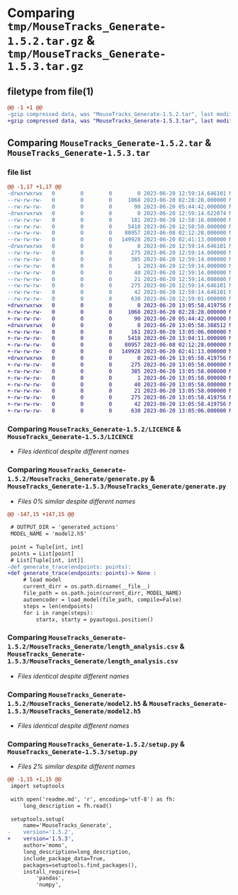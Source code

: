 # Comparing `tmp/MouseTracks_Generate-1.5.2.tar.gz` & `tmp/MouseTracks_Generate-1.5.3.tar.gz`

## filetype from file(1)

```diff
@@ -1 +1 @@
-gzip compressed data, was "MouseTracks_Generate-1.5.2.tar", last modified: Tue Jun 20 12:59:14 2023, max compression
+gzip compressed data, was "MouseTracks_Generate-1.5.3.tar", last modified: Tue Jun 20 13:05:58 2023, max compression
```

## Comparing `MouseTracks_Generate-1.5.2.tar` & `MouseTracks_Generate-1.5.3.tar`

### file list

```diff
@@ -1,17 +1,17 @@
-drwxrwxrwx   0        0        0        0 2023-06-20 12:59:14.646101 MouseTracks_Generate-1.5.2/
--rw-rw-rw-   0        0        0     1068 2023-06-20 02:28:28.000000 MouseTracks_Generate-1.5.2/LICENCE
--rw-rw-rw-   0        0        0       90 2023-06-20 05:44:42.000000 MouseTracks_Generate-1.5.2/MANIFEST.in
-drwxrwxrwx   0        0        0        0 2023-06-20 12:59:14.622074 MouseTracks_Generate-1.5.2/MouseTracks_Generate/
--rw-rw-rw-   0        0        0      181 2023-06-20 12:58:16.000000 MouseTracks_Generate-1.5.2/MouseTracks_Generate/__init__.py
--rw-rw-rw-   0        0        0     5410 2023-06-20 12:50:50.000000 MouseTracks_Generate-1.5.2/MouseTracks_Generate/generate.py
--rw-rw-rw-   0        0        0    80957 2023-06-08 02:12:28.000000 MouseTracks_Generate-1.5.2/MouseTracks_Generate/length_analysis.csv
--rw-rw-rw-   0        0        0   149928 2023-06-20 02:41:13.000000 MouseTracks_Generate-1.5.2/MouseTracks_Generate/model2.h5
-drwxrwxrwx   0        0        0        0 2023-06-20 12:59:14.646101 MouseTracks_Generate-1.5.2/MouseTracks_Generate.egg-info/
--rw-rw-rw-   0        0        0      275 2023-06-20 12:59:14.000000 MouseTracks_Generate-1.5.2/MouseTracks_Generate.egg-info/PKG-INFO
--rw-rw-rw-   0        0        0      385 2023-06-20 12:59:14.000000 MouseTracks_Generate-1.5.2/MouseTracks_Generate.egg-info/SOURCES.txt
--rw-rw-rw-   0        0        0        1 2023-06-20 12:59:14.000000 MouseTracks_Generate-1.5.2/MouseTracks_Generate.egg-info/dependency_links.txt
--rw-rw-rw-   0        0        0       40 2023-06-20 12:59:14.000000 MouseTracks_Generate-1.5.2/MouseTracks_Generate.egg-info/requires.txt
--rw-rw-rw-   0        0        0       21 2023-06-20 12:59:14.000000 MouseTracks_Generate-1.5.2/MouseTracks_Generate.egg-info/top_level.txt
--rw-rw-rw-   0        0        0      275 2023-06-20 12:59:14.646101 MouseTracks_Generate-1.5.2/PKG-INFO
--rw-rw-rw-   0        0        0       42 2023-06-20 12:59:14.646101 MouseTracks_Generate-1.5.2/setup.cfg
--rw-rw-rw-   0        0        0      630 2023-06-20 12:59:01.000000 MouseTracks_Generate-1.5.2/setup.py
+drwxrwxrwx   0        0        0        0 2023-06-20 13:05:58.419756 MouseTracks_Generate-1.5.3/
+-rw-rw-rw-   0        0        0     1068 2023-06-20 02:28:28.000000 MouseTracks_Generate-1.5.3/LICENCE
+-rw-rw-rw-   0        0        0       90 2023-06-20 05:44:42.000000 MouseTracks_Generate-1.5.3/MANIFEST.in
+drwxrwxrwx   0        0        0        0 2023-06-20 13:05:58.388512 MouseTracks_Generate-1.5.3/MouseTracks_Generate/
+-rw-rw-rw-   0        0        0      161 2023-06-20 13:05:06.000000 MouseTracks_Generate-1.5.3/MouseTracks_Generate/__init__.py
+-rw-rw-rw-   0        0        0     5418 2023-06-20 13:04:11.000000 MouseTracks_Generate-1.5.3/MouseTracks_Generate/generate.py
+-rw-rw-rw-   0        0        0    80957 2023-06-08 02:12:28.000000 MouseTracks_Generate-1.5.3/MouseTracks_Generate/length_analysis.csv
+-rw-rw-rw-   0        0        0   149928 2023-06-20 02:41:13.000000 MouseTracks_Generate-1.5.3/MouseTracks_Generate/model2.h5
+drwxrwxrwx   0        0        0        0 2023-06-20 13:05:58.419756 MouseTracks_Generate-1.5.3/MouseTracks_Generate.egg-info/
+-rw-rw-rw-   0        0        0      275 2023-06-20 13:05:58.000000 MouseTracks_Generate-1.5.3/MouseTracks_Generate.egg-info/PKG-INFO
+-rw-rw-rw-   0        0        0      385 2023-06-20 13:05:58.000000 MouseTracks_Generate-1.5.3/MouseTracks_Generate.egg-info/SOURCES.txt
+-rw-rw-rw-   0        0        0        1 2023-06-20 13:05:58.000000 MouseTracks_Generate-1.5.3/MouseTracks_Generate.egg-info/dependency_links.txt
+-rw-rw-rw-   0        0        0       40 2023-06-20 13:05:58.000000 MouseTracks_Generate-1.5.3/MouseTracks_Generate.egg-info/requires.txt
+-rw-rw-rw-   0        0        0       21 2023-06-20 13:05:58.000000 MouseTracks_Generate-1.5.3/MouseTracks_Generate.egg-info/top_level.txt
+-rw-rw-rw-   0        0        0      275 2023-06-20 13:05:58.419756 MouseTracks_Generate-1.5.3/PKG-INFO
+-rw-rw-rw-   0        0        0       42 2023-06-20 13:05:58.419756 MouseTracks_Generate-1.5.3/setup.cfg
+-rw-rw-rw-   0        0        0      630 2023-06-20 13:05:06.000000 MouseTracks_Generate-1.5.3/setup.py
```

### Comparing `MouseTracks_Generate-1.5.2/LICENCE` & `MouseTracks_Generate-1.5.3/LICENCE`

 * *Files identical despite different names*

### Comparing `MouseTracks_Generate-1.5.2/MouseTracks_Generate/generate.py` & `MouseTracks_Generate-1.5.3/MouseTracks_Generate/generate.py`

 * *Files 0% similar despite different names*

```diff
@@ -147,15 +147,15 @@
 
 # OUTPUT_DIR = 'generated_actions'
 MODEL_NAME = 'model2.h5'
 
 point = Tuple[int, int]
 points = List[point]
 # List[Tuple[int, int]]
-def generate_trace(endpoints: points):
+def generate_trace(endpoints: points)-> None :
     # load model
     current_dirr = os.path.dirname(__file__)
     file_path = os.path.join(current_dirr, MODEL_NAME)
     autoencoder = load_model(file_path, compile=False)
     steps = len(endpoints)
     for i in range(steps):
         startx, starty = pyautogui.position()
```

### Comparing `MouseTracks_Generate-1.5.2/MouseTracks_Generate/length_analysis.csv` & `MouseTracks_Generate-1.5.3/MouseTracks_Generate/length_analysis.csv`

 * *Files identical despite different names*

### Comparing `MouseTracks_Generate-1.5.2/MouseTracks_Generate/model2.h5` & `MouseTracks_Generate-1.5.3/MouseTracks_Generate/model2.h5`

 * *Files identical despite different names*

### Comparing `MouseTracks_Generate-1.5.2/setup.py` & `MouseTracks_Generate-1.5.3/setup.py`

 * *Files 2% similar despite different names*

```diff
@@ -1,15 +1,15 @@
 import setuptools
 
 with open('readme.md', 'r', encoding='utf-8') as fh:
     long_description = fh.read()
 
 setuptools.setup(
     name='MouseTracks_Generate',
-    version='1.5.2',
+    version='1.5.3',
     author='momo',
     long_description=long_description,
     include_package_data=True,
     packages=setuptools.find_packages(),
     install_requires=[
         'pandas',
         'numpy',
```

